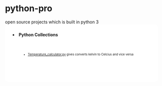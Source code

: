 
<h1>python-pro</h1>
open source projects which is built in python 3

<li style="padding:25px; background-color:white;border-radius:10px;"> <b> Python Collections</b>
<ul style="padding:50px;font-size:10px"><li> <a href="https://github.com/amalbenny/python-pro/blob/cap/Temperature_calculator.py" >Temperature_calculator.py</a>
gives converts kelvin to Celcius and vice versa<br/> 
 <script src="https://ideone.com/e.js/cELp7M" type="text/javascript" ></script>
</li></ul>
</li>
